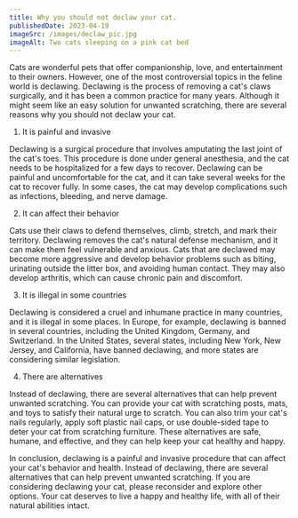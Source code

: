 ```yaml
---
title: Why you should not declaw your cat.
publishedDate: 2023-04-19
imageSrc: /images/declaw_pic.jpg
imageAlt: Two cats sleeping on a pink cat bed
---
```


Cats are wonderful pets that offer companionship, love, and entertainment to their owners. However, one of the most controversial topics in the feline world is declawing. Declawing is the process of removing a cat's claws surgically, and it has been a common practice for many years. Although it might seem like an easy solution for unwanted scratching, there are several reasons why you should not declaw your cat.

1. It is painful and invasive

Declawing is a surgical procedure that involves amputating the last joint of the cat's toes. This procedure is done under general anesthesia, and the cat needs to be hospitalized for a few days to recover. Declawing can be painful and uncomfortable for the cat, and it can take several weeks for the cat to recover fully. In some cases, the cat may develop complications such as infections, bleeding, and nerve damage.

2. It can affect their behavior

Cats use their claws to defend themselves, climb, stretch, and mark their territory. Declawing removes the cat's natural defense mechanism, and it can make them feel vulnerable and anxious. Cats that are declawed may become more aggressive and develop behavior problems such as biting, urinating outside the litter box, and avoiding human contact. They may also develop arthritis, which can cause chronic pain and discomfort.

3. It is illegal in some countries

Declawing is considered a cruel and inhumane practice in many countries, and it is illegal in some places. In Europe, for example, declawing is banned in several countries, including the United Kingdom, Germany, and Switzerland. In the United States, several states, including New York, New Jersey, and California, have banned declawing, and more states are considering similar legislation.

4. There are alternatives

Instead of declawing, there are several alternatives that can help prevent unwanted scratching. You can provide your cat with scratching posts, mats, and toys to satisfy their natural urge to scratch. You can also trim your cat's nails regularly, apply soft plastic nail caps, or use double-sided tape to deter your cat from scratching furniture. These alternatives are safe, humane, and effective, and they can help keep your cat healthy and happy.

In conclusion, declawing is a painful and invasive procedure that can affect your cat's behavior and health. Instead of declawing, there are several alternatives that can help prevent unwanted scratching. If you are considering declawing your cat, please reconsider and explore other options. Your cat deserves to live a happy and healthy life, with all of their natural abilities intact.
